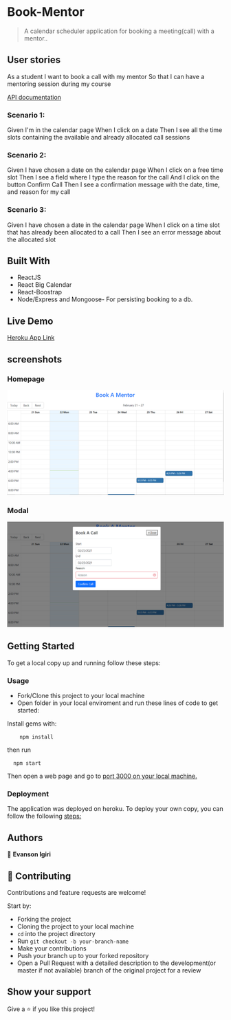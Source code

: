 # Book-Mentor

> A calendar scheduler application for booking a meeting(call) with a mentor..

## User stories

As a student
I want to book a call with my mentor
So that I can have a mentoring session during my course

[API documentation](https://cfcalendar.docs.apiary.io/)

### Scenario 1:

Given I'm in the calendar page
When I click on a date
Then I see all the time slots containing the available and already allocated call sessions

### Scenario 2:

Given I have chosen a date on the calendar page
When I click on a free time slot
Then I see a field where I type the reason for the call
And I click on the button Confirm Call
Then I see a confirmation message with the date, time, and reason for my call

### Scenario 3:

Given I have chosen a date in the calendar page
When I click on a time slot that has already been allocated to a call Then I see an error message about the allocated slot

## Built With

- ReactJS
- React Big Calendar
- React-Boostrap
- Node/Express and Mongoose- For persisting booking to a db.

## Live Demo

[Heroku App Link](https://shrouded-river-43787.herokuapp.com/)

## screenshots

### Homepage

![screenshot](images/screenshot1.png)

### Modal

![screenshot](images/screenshot2.png)

## Getting Started

To get a local copy up and running follow these steps:

### Usage

- Fork/Clone this project to your local machine
- Open folder in your local enviroment and run these lines of code to get started:

Install gems with:

```React
    npm install
```

then run

```React
  npm start
```

Then open a web page and go to [port 3000 on your local machine.](http://localhost:3000)

### Deployment

The application was deployed on heroku.
To deploy your own copy, you can follow the following [steps:](https://devcenter.heroku.com/articles/git)

## Authors

👤 **Evanson Igiri**

## 🤝 Contributing

Contributions and feature requests are welcome!

Start by:

- Forking the project
- Cloning the project to your local machine
- `cd` into the project directory
- Run `git checkout -b your-branch-name`
- Make your contributions
- Push your branch up to your forked repository
- Open a Pull Request with a detailed description to the development(or master if not available) branch of the original project for a review

## Show your support

Give a ⭐️ if you like this project!
